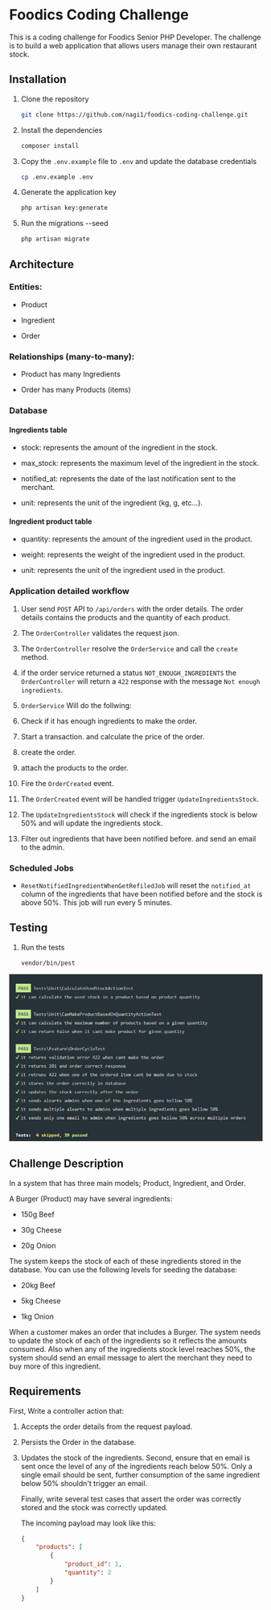 # Foodics Coding Challenge

This is a coding challenge for Foodics Senior PHP Developer. The challenge is to build a web application that allows users manage their own restaurant stock.

## Installation

1. Clone the repository

    ```bash
    git clone https://github.com/nagi1/foodics-coding-challenge.git
    ```

2. Install the dependencies

    ```bash
    composer install
    ```

3. Copy the `.env.example` file to `.env` and update the database credentials

    ```bash
    cp .env.example .env
    ```

4. Generate the application key

    ```bash
    php artisan key:generate
    ```

5. Run the migrations --seed

    ```bash
    php artisan migrate
    ```

## Architecture

### Entities:

-   Product

-   Ingredient

-   Order

### Relationships (many-to-many):

-   Product has many Ingredients

-   Order has many Products (items)

### Database

#### Ingredients table

-   stock: represents the amount of the ingredient in the stock.

-   max_stock: represents the maximum level of the ingredient in the stock.

-   notified_at: represents the date of the last notification sent to the merchant.

-   unit: represents the unit of the ingredient (kg, g, etc...).

#### Ingredient product table

-   quantity: represents the amount of the ingredient used in the product.

-   weight: represents the weight of the ingredient used in the product.

-   unit: represents the unit of the ingredient used in the product.

### Application detailed workflow

1. User send `POST` API to `/api/orders` with the order details. The order details
   contains the products and the quantity of each product.

2. The `OrderController` validates the request json.

3. The `OrderController` resolve the `OrderService` and call the `create` method.

4. if the order service returned a status `NOT_ENOUGH_INGREDIENTS` the `OrderController`
   will return a `422` response with the message `Not enough ingredients`.

5. `OrderService` Will do the follwing:

6. Check if it has enough ingredients to make the order.

7. Start a transaction. and calculate the price of the order.

8. create the order.

9. attach the products to the order.

10. Fire the `OrderCreated` event.

11. The `OrderCreated` event will be handled trigger `UpdateIngredientsStock`.

12. The `UpdateIngredientsStock` will check if the ingredients stock is below 50% and will update the ingredients stock.

13. Filter out ingredients that have been notified before. and send an email to the admin.

### Scheduled Jobs

-   `ResetNotifiedIngredientWhenGetRefiledJob` will reset the `notified_at` column of the ingredients that have been notified before and the stock is above 50%. This job will run every 5 minutes.

## Testing

1. Run the tests

    ```bash
    vendor/bin/pest
    ```

<!-- Image link -->

![#](./media/tests.png)

## Challenge Description

In a system that has three main models; Product, Ingredient, and Order.

A Burger (Product) may have several ingredients:

-   150g Beef

-   30g Cheese

-   20g Onion

The system keeps the stock of each of these ingredients stored in the database. You
can use the following levels for seeding the database:

-   20kg Beef

-   5kg Cheese

-   1kg Onion

When a customer makes an order that includes a Burger. The system needs to update the
stock of each of the ingredients so it reflects the amounts consumed.
Also when any of the ingredients stock level reaches 50%, the system should send an
email message to alert the merchant they need to buy more of this ingredient.

## Requirements

First, Write a controller action that:

1. Accepts the order details from the request payload.
2. Persists the Order in the database.
3. Updates the stock of the ingredients.
   Second, ensure that en email is sent once the level of any of the ingredients reach
   below 50%. Only a single email should be sent, further consumption of the same
   ingredient below 50% shouldn't trigger an email.

    Finally, write several test cases that assert the order was correctly stored and the
    stock was correctly updated.

    The incoming payload may look like this:

    ```json
    {
        "products": [
            {
                "product_id": 1,
                "quantity": 2
            }
        ]
    }
    ```
